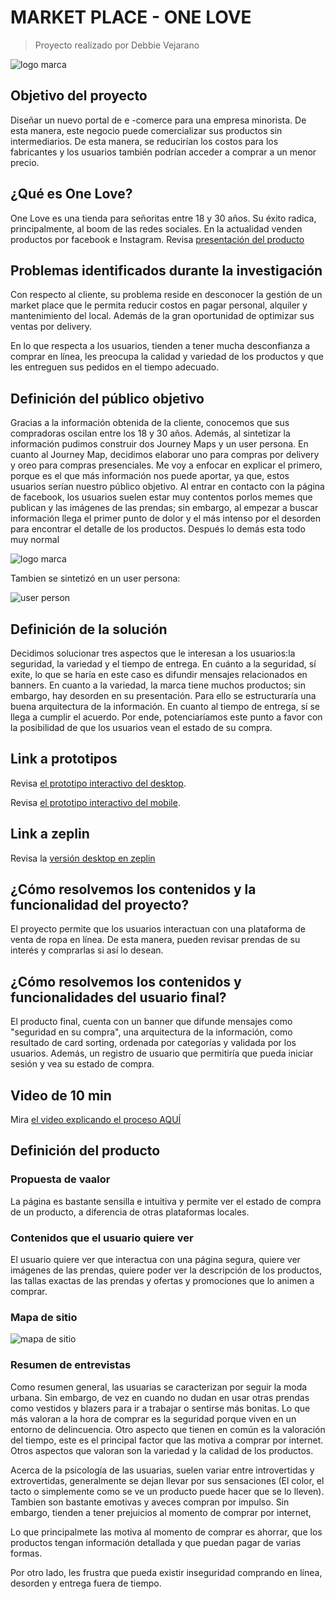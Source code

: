 # MARKET PLACE - ONE LOVE
> Proyecto realizado por Debbie Vejarano

![logo marca](https://fotos.subefotos.com/8c63d1a6803f585ecc0215a4cfd672e8o.jpg)

## Objetivo del proyecto
Diseñar un nuevo portal de e -comerce para una empresa minorista. De esta manera, este negocio puede comercializar sus productos sin intermediarios. De esta manera, se reducirían los costos para los fabricantes y los usuarios también podrían acceder a comprar a un menor precio.

## ¿Qué es One Love?
One Love es una tienda para señoritas entre 18 y 30 años. Su éxito radica, principalmente, al boom de las redes sociales. En la actualidad venden productos por facebook e Instagram.
Revisa [presentación del producto](https://docs.google.com/presentation/d/1sAYuZ9awqnoQYfLkG3-8BLhILsEGoHF6EoWFpeu5KX4/edit?usp=sharing)

## Problemas identificados durante la investigación
Con respecto al cliente, su problema reside en desconocer la gestión de un market place que le permita reducir costos en pagar personal, alquiler y mantenimiento del local. Además de la gran oportunidad de optimizar sus ventas por delivery.

En lo que respecta a los usuarios, tienden a tener mucha desconfianza a comprar en línea, les preocupa la calidad y variedad de los productos y que les entreguen sus pedidos en el tiempo adecuado.

## Definición del público objetivo

Gracias a la información obtenida de la cliente, conocemos que sus compradoras oscilan entre los 18 y 30 años. 
Además, al sintetizar la información pudimos construir dos Journey Maps y un user persona.
En cuanto al Journey Map, decidimos elaborar uno para compras por delivery y oreo para compras presenciales. Me voy a enfocar en explicar el primero, porque es el que más información nos puede aportar, ya que, estos usuarios serían nuestro público objetivo.
Al entrar en contacto con la página de facebook, los usuarios suelen estar muy contentos porlos memes que publican y las imágenes de las prendas; sin embargo, al empezar a buscar información llega el primer punto de dolor y el más intenso por el desorden para encontrar el detalle de los productos. Después lo demás esta todo muy normal

![logo marca](https://fotos.subefotos.com/42b1407fcfa6722cd5c90ff8453d3d66o.jpg)

Tambien se sintetizó en un user persona:

![user person](https://fotos.subefotos.com/b9d1f76725aee8756b3e05f8c134ef22o.jpg)


## Definición de la solución
Decidimos solucionar tres aspectos que le interesan a los usuarios:la seguridad, la variedad y el tiempo de entrega.
En cuánto a la seguridad, sí exite, lo que se haría en este caso es difundir mensajes relacionados en banners.
En cuanto a la variedad, la marca tiene muchos productos; sin embargo, hay desorden en su presentación. Para ello se estructuraría una buena arquitectura de la información.
En cuanto al tiempo de entrega, sí se llega a cumplir el acuerdo. Por ende, potenciaríamos este punto a favor con la posibilidad de que los usuarios vean el estado de su compra.

## Link a prototipos
Revisa [el prototipo interactivo del desktop](https://www.figma.com/file/N2jgGGTyUkneynXbgbNFTRbM/ONE-LOVE-DESKTOP).

Revisa [el prototipo interactivo del mobile](https://www.figma.com/file/FsLLFW4wGAOlJ0zEpD11TaQ3/ONE-LOVE-MOBILE-iteraci%C3%B3n).

## Link a zeplin
Revisa la [versión desktop en zeplin](https://zpl.io/brEQP33)

## ¿Cómo resolvemos los contenidos y la funcionalidad del proyecto?
El proyecto permite que los usuarios interactuan con una plataforma de venta de ropa en línea. De esta manera, pueden revisar prendas de su interés y comprarlas si así lo desean.

## ¿Cómo resolvemos los contenidos y funcionalidades del usuario final?
El producto final, cuenta con un banner que difunde mensajes como "seguridad en su compra", una arquitectura de la información, como resultado de card sorting, ordenada por categorías y validada por los usuarios. Además, un registro de usuario que permitiría que pueda iniciar sesión y vea su estado de compra.

## Video de 10 min
Mira [el video explicando el proceso AQUÍ](https://www.youtube.com/watch?v=gM05egTkvXQ)

## Definición del producto

### Propuesta de vaalor
La página es bastante sensilla e intuitiva y permite ver el estado de compra de un producto, a diferencia de otras plataformas locales.

### Contenidos que el usuario quiere ver
El usuario quiere ver que interactua con una página segura, quiere ver imágenes de las prendas, quiere poder ver la descripción de los productos, las tallas exactas de las prendas y ofertas y promociones que lo animen a comprar.

### Mapa de sitio
![mapa de sitio](https://fotos.subefotos.com/1ff0428330da75bc5e5335c30085d0d7o.jpg)

### Resumen de entrevistas
Como resumen general, las usuarias se caracterizan por seguir la moda urbana. Sin embargo, de vez en cuando no dudan en usar otras prendas como vestidos y blazers para ir a trabajar o sentirse más bonitas. Lo que más valoran a la hora de comprar es la seguridad porque viven en un entorno de delincuencia. Otro aspecto que tienen en común es la valoración del tiempo, este es el principal factor que las motiva a comprar por internet. Otros aspectos que valoran son la variedad y la calidad de los productos.

Acerca de la psicología de las usuarias, suelen variar entre introvertidas y extrovertidas, generalmente se dejan llevar por sus sensaciones (El color, el tacto o simplemente como se ve un producto puede hacer que se lo lleven). Tambien son bastante emotivas y aveces compran por impulso. Sin embargo, tienden a tener prejuicios al momento de comprar por internet,

Lo que principalmete las motiva al momento de comprar es ahorrar, que los productos tengan información detallada y que puedan pagar de varias formas. 

Por otro lado, les frustra que pueda existir inseguridad comprando en línea, desorden y entrega fuera de tiempo.

